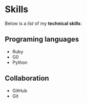 # Skills

Below is a *list* of my **technical skills**:

## Programing languages
- Ruby
- G0
- Python

## Collaboration
- GitHub
- Git
